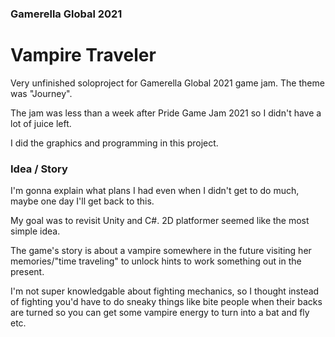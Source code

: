 ### Gamerella Global 2021
# Vampire Traveler

Very unfinished soloproject for Gamerella Global 2021 game jam. The theme was "Journey".

The jam was less than a week after Pride Game Jam 2021 so I didn't have a lot of juice left.

I did the graphics and programming in this project.

### Idea / Story

I'm gonna explain what plans I had even when I didn't get to do much, maybe one day I'll get back to this.

My goal was to revisit Unity and C#. 2D platformer seemed like the most simple idea.

The game's story is about a vampire somewhere in the future visiting her memories/"time traveling" to unlock hints to work something out in the present.

I'm not super knowledgable about fighting mechanics, so I thought instead of fighting you'd have to do sneaky things like bite people when their backs are turned so you can get some vampire energy to turn into a bat and fly etc.
